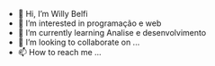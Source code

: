 - 👋 Hi, I’m Willy Belfi
- 👀 I’m interested in programação e web
- 🌱 I’m currently learning  Analise e desenvolvimento
- 💞️ I’m looking to collaborate on ...
- 📫 How to reach me ...

<!---
willbelfi/willbelfi is a ✨ special ✨ repository because its `README.md` (this file) appears on your GitHub profile.
You can click the Preview link to take a look at your changes.
--->
